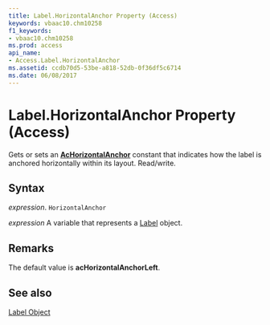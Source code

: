 ```yaml
---
title: Label.HorizontalAnchor Property (Access)
keywords: vbaac10.chm10258
f1_keywords:
- vbaac10.chm10258
ms.prod: access
api_name:
- Access.Label.HorizontalAnchor
ms.assetid: ccdb70d5-53be-a818-52db-0f36df5c6714
ms.date: 06/08/2017
---
```



# Label.HorizontalAnchor Property (Access)

Gets or sets an  **[AcHorizontalAnchor](Access.AcHorizontalAnchor.md)** constant that indicates how the label is anchored horizontally within its layout. Read/write.


## Syntax

 _expression_. `HorizontalAnchor`

 _expression_ A variable that represents a [Label](./Access.Label.md) object.


## Remarks

The default value is  **acHorizontalAnchorLeft**.


## See also


[Label Object](Access.Label.md)

